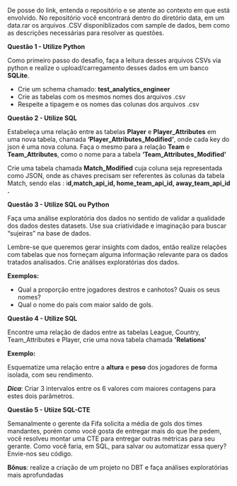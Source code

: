 De posse do link, entenda o repositório e se atente ao contexto em que está envolvido. No repositório você encontrará dentro do diretório data, em um data.rar os arquivos .CSV disponiblizados com sample de dados, bem como as descrições necessárias para resolver as questões.

**Questão 1 - Utilize Python**

Como primeiro passo do desafio, faça a leitura desses arquivos CSVs via python e realize o upload/carregamento desses dados em um banco **SQLite**.

- Crie um schema chamado: **test_analytics_engineer**
- Crie as tabelas com os mesmos nomes dos arquivos .csv
- Respeite a tipagem e os nomes das colunas dos arquivos .csv

**Questão 2 - Utilize SQL**

Estabeleça uma relação entre as tabelas **Player** e  **Player_Attributes** em uma nova tabela, chamada **‘Player_Attributes_Modified’**, onde cada key do json é uma nova coluna. Faça o mesmo para a relação **Team** e **Team_Attributes**, como o nome para a tabela **‘Team_Attributes_Modified’**

Crie uma tabela chamada **Match_Modified** cuja coluna seja representada como JSON, onde as chaves precisam ser referentes às colunas da tabela Match, sendo elas : i**d,match_api_id, home_team_api_id, away_team_api_id .**

**Questão 3 - Utilize SQL ou Python**

Faça uma análise exploratória dos dados no sentido de validar a qualidade dos dados destes datasets. Use sua criatividade e imaginação para buscar “sujeiras” na base de dados.

Lembre-se que queremos gerar insights com dados, então realize relações com tabelas que nos forneçam alguma informação relevante para os dados tratados analisados. Crie análises exploratórias dos dados.

**Exemplos:** 

- Qual a proporção entre jogadores destros e canhotos? Quais os seus nomes?
- Qual o nome do país com maior saldo de gols.

**Questão 4 - Utilize SQL**

Encontre uma relação de dados entre as tabelas League, Country, Team_Attributes e Player, crie uma nova tabela chamada **'Relations'**

**Exemplo:**

Esquematize uma relação entre a **altura** e **peso** dos jogadores de forma isolada, com seu rendimento. 

***Dica***: Criar 3 intervalos entre os 6 valores com maiores contagens para estes dois parâmetros.

**Questão 5 - Utiize SQL-CTE**


Semanalmente o gerente da Fifa solicita a média de gols dos times mandantes, porém como você gosta de entregar mais do que lhe pedem, você resolveu montar uma CTE para entregar outras métricas para seu gerante. Como você faria, em SQL, para salvar ou automatizar essa query? Envie-nos seu código.


**Bônus**: realize a criação de um projeto no DBT e faça análises exploratórias mais aprofundadas